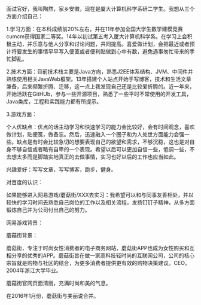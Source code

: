 面试官好，我叫陶然，家乡安徽，现在是厦大计算机科学系研二学生。我想从三个方面介绍自己：

1.学习方面：在本科成绩前20%左右，并在11年参加全国大学生数学建模竞赛cumcm获得国家二等奖。14年以初试第五考入厦大计算机科学系。在学习上会积极主动，并乐意与他人分享和讨论问题，共同提高。喜爱做计划，会把最近或者预计将要发生的事情早早写入便笺或者便利贴做到心中有数，避免遇事匆忙带来的手忙脚乱。

2.技术方面：目前技术栈主要是Java方向，熟悉J2EE体系结构、JVM、中间件并熟练使用相关JavaWeb框架。13年搭建个人站点开始于写博客，技术和生活文章兼备，后来频繁折腾、迁移，这一点上我发现自己还是比较爱折腾的。近一年来，开始活跃在GitHUb，参与一些开源项目，熟悉了一些平时不常使用的开发工具，Java类库，工程和实践能力都有所提示。

3.游戏方面：

个人优缺点：优点的话主动学习和快速学习的能力会比较好，会有时间观念，喜欢做计划，贴便笺，做备忘。然后，迅速融入一个圈子和为人处世方面能力会强一些。缺点是有时会比较急切的想要表现自己的欲望和需求，不够沉稳，这也是对自身不够自信或者略有自卑的一个表现。希望以后可以更加自信一些，低调一些，不去想太多而是脚踏实地真正的去做事情，实习也好以后的工作也应当如此。

兴趣爱好：写写文章，写写博客，跑步，健身。


对百度的认识：

如果能够进入网易游戏/蘑菇街/XXX去实习：我希望可以和与同事友善相处，并以较快的学习时间去熟悉自己岗位的工作以及相关流程，发扬钉钉子精神，从多方面锻炼自己并为公司付出自己的努力。


网易游戏背景：

蘑菇街背景：

蘑菇街，专注于时尚女性消费者的电子商务网站，蘑菇街APP也成为女性购买和互相分享的优秀的APP。蘑菇街旨在做一家高科技轻时尚的互联网公司，公司的核心宗旨就是购物与社区的结合，为更多消费者提供更有效的购物决策建议。CEO。2004年浙江大学毕业。

蘑菇街官网页面清丽，充满时尚和美的气息。

在2016年1月份，蘑菇街与美丽说合并。